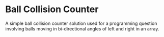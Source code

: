 # Ball Collision Counter

A simple ball collision counter solution used for a programming question involving balls moving in bi-directional angles of left and right in an array.
